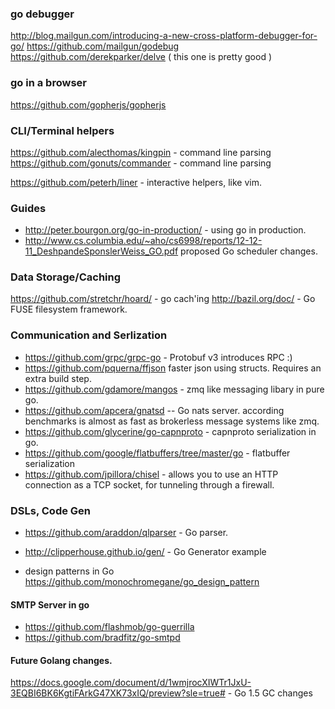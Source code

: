 ### go debugger 
http://blog.mailgun.com/introducing-a-new-cross-platform-debugger-for-go/ https://github.com/mailgun/godebug
https://github.com/derekparker/delve ( this one is pretty good )

### 

### go in a browser 
https://github.com/gopherjs/gopherjs

### CLI/Terminal helpers
https://github.com/alecthomas/kingpin - command line parsing
https://github.com/gonuts/commander - command line parsing

https://github.com/peterh/liner - interactive helpers, like vim.

### Guides
- http://peter.bourgon.org/go-in-production/ - using go in production.
- http://www.cs.columbia.edu/~aho/cs6998/reports/12-12-11_DeshpandeSponslerWeiss_GO.pdf proposed Go scheduler changes. 


### Data Storage/Caching 
https://github.com/stretchr/hoard/ - go cach'ing
http://bazil.org/doc/ - Go FUSE filesystem framework.

### Communication and Serlization 

- https://github.com/grpc/grpc-go - Protobuf v3 introduces RPC :)
- https://github.com/pquerna/ffjson faster json using structs.  Requires an extra build step.
- https://github.com/gdamore/mangos - zmq like messaging libary in pure go.
- https://github.com/apcera/gnatsd -- Go nats server.  according benchmarks is almost as fast as brokerless message systems like zmq.
- https://github.com/glycerine/go-capnproto - capnproto serialization in go. 
- https://github.com/google/flatbuffers/tree/master/go - flatbuffer serialization
- https://github.com/jpillora/chisel - allows you to use an HTTP connection as a TCP socket, for tunneling through a firewall. 

### DSLs, Code Gen

- https://github.com/araddon/qlparser - Go parser. 

- http://clipperhouse.github.io/gen/ - Go Generator example
- design patterns in Go https://github.com/monochromegane/go_design_pattern

#### SMTP Server in go
- https://github.com/flashmob/go-guerrilla
- https://github.com/bradfitz/go-smtpd

#### Future Golang changes. 

https://docs.google.com/document/d/1wmjrocXIWTr1JxU-3EQBI6BK6KgtiFArkG47XK73xIQ/preview?sle=true# - Go 1.5 GC changes 
